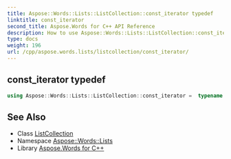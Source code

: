 ```yaml
---
title: Aspose::Words::Lists::ListCollection::const_iterator typedef
linktitle: const_iterator
second_title: Aspose.Words for C++ API Reference
description: How to use Aspose::Words::Lists::ListCollection::const_iterator typedef of Aspose::Words::Lists::ListCollection class in C++.
type: docs
weight: 196
url: /cpp/aspose.words.lists/listcollection/const_iterator/
---
```

## const_iterator typedef




```cpp
using Aspose::Words::Lists::ListCollection::const_iterator =  typename iterator_holder_type::const_iterator
```

## See Also

* Class [ListCollection](../)
* Namespace [Aspose::Words::Lists](../../)
* Library [Aspose.Words for C++](../../../)
